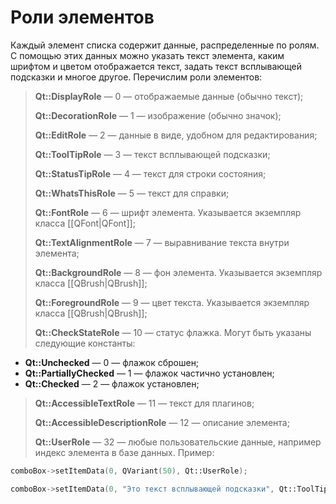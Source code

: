 # Роли элементов

Каждый элемент списка содержит данные, распределенные по ролям. С помощью этих данных можно указать текст элемента, каким шрифтом и цветом отображается текст, задать текст всплывающей подсказки и многое другое. Перечислим роли элементов:

> **Qt::DisplayRole** — 0 — отображаемые данные (обычно текст);
> 
> **Qt::DecorationRole** — 1 — изображение (обычно значок);
> 
> **Qt::EditRole** — 2 — данные в виде, удобном для редактирования;
> 
> **Qt::ToolTipRole** — 3 — текст всплывающей подсказки;
> 
> **Qt::StatusTipRole** — 4 — текст для строки состояния;
> 
> **Qt::WhatsThisRole** — 5 — текст для справки;
> 
> **Qt::FontRole** — 6 — шрифт элемента. Указывается экземпляр класса [[QFont|QFont]];
> 
> **Qt::TextAlignmentRole** — 7 — выравнивание текста внутри элемента;
> 
> **Qt::BackgroundRole** — 8 — фон элемента. Указывается экземпляр класса [[QBrush|QBrush]];
> 
> **Qt::ForegroundRole** — 9 — цвет текста. Указывается экземпляр класса [[QBrush|QBrush]];
> 
> **Qt::CheckStateRole** — 10 — статус флажка. Могут быть указаны следующие константы:
>
* **Qt::Unchecked** — 0 — флажок сброшен;
* **Qt::PartiallyChecked** — 1 — флажок частично установлен;
* **Qt::Checked** — 2 — флажок установлен;

> **Qt::AccessibleTextRole** — 11 — текст для плагинов;
> 
> **Qt::AccessibleDescriptionRole** — 12 — описание элемента;
> 
> **Qt::UserRole** — 32 — любые пользовательские данные, например индекс элемента в базе данных. Пример:
```c++
comboBox->setItemData(0, QVariant(50), Qt::UserRole);

comboBox->setItemData(0, "Это текст всплывающей подсказки", Qt::ToolTipRole);
```




